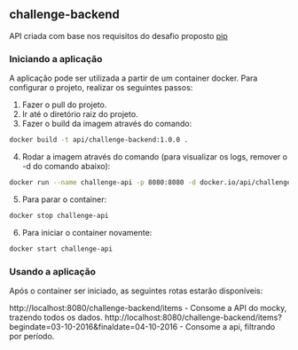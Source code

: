 ## challenge-backend

API criada com base nos requisitos do desafio proposto [pip](https://github.com/B2WMKTP/back/tree/main/challenge-backend-master/)

### Iniciando a aplicação

A aplicação pode ser utilizada a partir de um container docker. Para configurar o projeto, realizar os seguintes passos:

1. Fazer o pull do projeto.
2. Ir até o diretório raiz do projeto.
3. Fazer o build da imagem através do comando:
```bash
docker build -t api/challenge-backend:1.0.0 .
```
4. Rodar a imagem através do comando (para visualizar os logs, remover o -d do comando abaixo):
```bash
docker run --name challenge-api -p 8080:8080 -d docker.io/api/challenge-backend:1.0.0
```

5. Para parar o container: 
```bash
docker stop challenge-api
```
6. Para iniciar o container novamente: 
```bash
docker start challenge-api
```

### Usando a aplicação

Após o container ser iniciado, as seguintes rotas estarão disponíveis:

http://localhost:8080/challenge-backend/items - Consome a API do mocky, trazendo todos os dados.
http://localhost:8080/challenge-backend/items?begindate=03-10-2016&finaldate=04-10-2016 - Consome a api, filtrando por período.